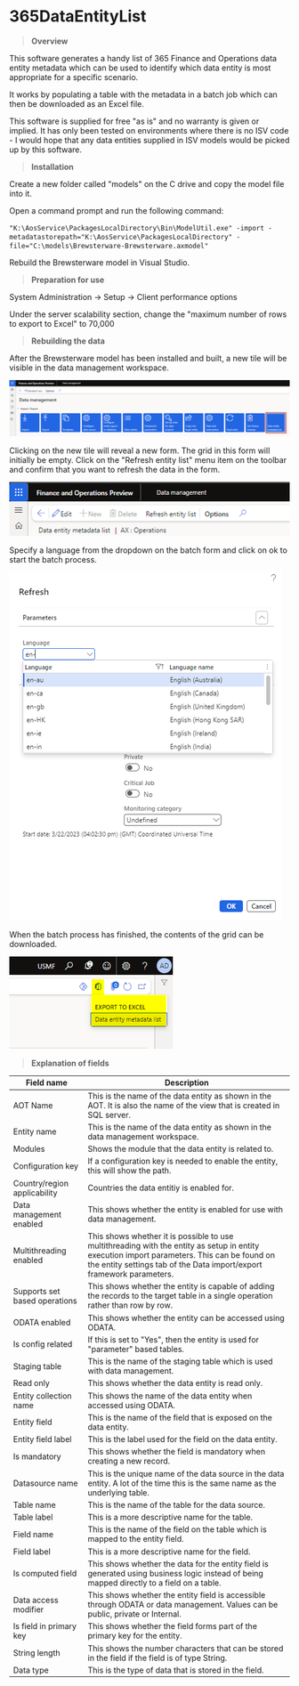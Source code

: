 # 365DataEntityList

> **Overview**

This software generates a handy list of 365 Finance and Operations data entity metadata which can be used to identify which data entity is most appropriate for a specific scenario.

It works by populating a table with the metadata in a batch job which can then be downloaded as an Excel file.

This software is supplied for free "as is" and no warranty is given or implied. It has only been tested on environments where there is no ISV code - I would hope that any data entities supplied in ISV models would be picked up by this software.

> **Installation**

Create a new folder called "models" on the C drive and copy the model file into it.

Open a command prompt and run the following command:

    "K:\AosService\PackagesLocalDirectory\Bin\ModelUtil.exe" -import -metadatastorepath="K:\AosService\PackagesLocalDirectory" -file="C:\models\Brewsterware-Brewsterware.axmodel"

Rebuild the Brewsterware model in Visual Studio.

> **Preparation for use**

System Administration -> Setup -> Client performance options

Under the server scalability section, change the "maximum number of rows to export to Excel" to 70,000

> **Rebuilding the data**

After the Brewsterware model has been installed and built, a new tile will be visible in the data management workspace.

![Data management workspace](https://github.com/Brewster35/365DataEntityList/blob/main/images/workspace.png)

Clicking on the new tile will reveal a new form. The grid in this form will initially be empty. Click on the "Refresh entity list" menu item on the toolbar and confirm that you want to refresh the data in the form. 

![Data management workspace](https://github.com/Brewster35/365DataEntityList/blob/main/images/newform.png)

Specify a language from the dropdown on the batch form and click on ok to start the batch process.

![Data management workspace](https://github.com/Brewster35/365DataEntityList/blob/main/images/batch.png)

When the batch process has finished, the contents of the grid can be downloaded.

![Data management workspace](https://github.com/Brewster35/365DataEntityList/blob/main/images/export.png)

> **Explanation of fields**

|Field name|Description|
| ----------- | ----------- |
|AOT Name|This is the name of the data entity as shown in the AOT. It is also the name of the view that is created in SQL server.|
|Entity name|This is the name of the data entity as shown in the data management workspace.|
|Modules|Shows the module that the data entity is related to.|
|Configuration key|If a configuration key is needed to enable the entity, this will show the path.|
|Country/region applicability|Countries the data entitiy is enabled for.|
|Data management enabled|This shows whether the entity is enabled for use with data management.|
|Multithreading enabled|This shows whether it is possible to use multithreading with the entity as setup in entity execution import parameters. This can be found on the entity settings tab of the Data import/export framework parameters.|
|Supports set based operations|This shows whether the entity is capable of adding the records to the target table in a single operation rather than row by row.|
|ODATA enabled|This shows whether the entity can be accessed using ODATA.|
|Is config related|If this is set to "Yes", then the entity is used for "parameter" based tables.|
|Staging table|This is the name of the staging table which is used with data management.|
|Read only|This shows whether the data entity is read only.|
|Entity collection name|This shows the name of the data entity when accessed using ODATA.|
|Entity field|This is the name of the field that is exposed on the data entity.|
|Entity field label|This is the label used for the field on the data entity.|
|Is mandatory|This shows whether the field is mandatory when creating a new record.|
|Datasource name|This is the unique name of the data source in the data entity. A lot of the time this is the same name as the underlying table.|
|Table name|This is the name of the table for the data source.|
|Table label|This is a more descriptive name for the table.|
|Field name|This is the name of the field on the table which is mapped to the entity field.|
|Field label|This is a more descriptive name for the field.|
|Is computed field|This shows whether the data for the entity field is generated using business logic instead of being mapped directly to a field on a table.|
|Data access modifier|This shows whether the entity field is accessible through ODATA or data management. Values can be public, private or Internal.|
|Is field in primary key|This shows whether the field forms part of the primary key for the entity.|
|String length|This shows the number characters that can be stored in the field if the field is of type String.|
|Data type|This is the type of data that is stored in the field.|
